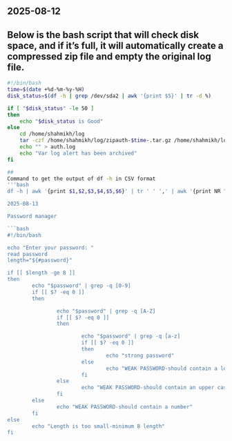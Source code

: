 ## 2025-08-12

## Below is the bash script that will check disk space, and if it’s full, it will automatically create a compressed zip file and empty the original log file.

```bash
#!/bin/bash
time=$(date +%d-%m-%y-%H)
disk_status=$(df -h | grep /dev/sda2 | awk '{print $5}' | tr -d %)

if [ "$disk_status" -le 50 ]
then
    echo "$disk_status is Good"
else
    cd /home/shahmikh/log
    tar -czf /home/shahmikh/log/zipauth-$time-.tar.gz /home/shahmikh/log/auth.log
    echo "" > auth.log
    echo "Var log alert has been archived"
fi

##
Command to get the output of df -h in CSV format
'''bash
df -h | awk '{print $1,$2,$3,$4,$5,$6}' | tr ' ' ',' | awk '{print NR ","$0}'

2025-08-13

Password manager

```bash
#!/bin/bash

echo "Enter your password: "
read password
length="${#password}"

if [[ $length -ge 8 ]]
then
        echo "$password" | grep -q [0-9]
        if [[ $? -eq 0 ]]
        then

                echo "$password" | grep -q [A-Z]
                if [[ $? -eq 0 ]]
                then

                        echo "$password" | grep -q [a-z]
                        if [[ $? -eq 0 ]]
                        then
                                echo "strong password"
                        else
                                echo "WEAK PASSWORD-should contain a lower case letter"
                        fi
                else
                        echo "WEAK PASSWORD-should contain an upper case letter"
                fi
        else
                echo "WEAK PASSWORD-should contain a number"
        fi
else
        echo "Length is too small-minimum 8 length"
fi

